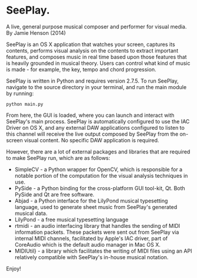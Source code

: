 SeePlay.
==================================
A live, general purpose musical composer and performer for visual media.
By Jamie Henson (2014)

SeePlay is an OS X application that watches your screen, captures its contents, performs visual analysis on the contents to extract important features, and composes music in real time based upon those features that is heavily grounded in musical theory. Users can control what kind of music is made - for example, the key, tempo and chord progression.

SeePlay is written in Python and requires version 2.7.5. To run SeePlay, navigate to the source directory in your terminal, and run the main module by running:

    python main.py

From here, the GUI is loaded, where you can launch and interact with SeePlay's main process. SeePlay is automatically configured to use the IAC Driver on OS X, and any external DAW applications configured to listen to this channel will receive the live output composed by SeePlay from the on-screen visual content. No specific DAW application is required.

However, there are a lot of external packages and libraries that are required to make SeePlay run, which are as follows:

 - SimpleCV - a Python wrapper for OpenCV, which is responsible for a notable portion of the computation for the visual analysis techniques in use.
 - PySide - a Python binding for the cross-platform GUI tool-kit, Qt. Both PySide and Qt are free software.
 - Abjad - a Python interface for the LilyPond musical typesetting language, used to generate sheet music from SeePlay's generated musical data.
 - LilyPond - a free musical typesetting language
 - rtmidi - an audio interfacing library that handles the sending of MIDI information packets. These packets were sent out from SeePlay via internal MIDI channels, facilitated by Apple's IAC driver, part of CoreAudio which is the default audio manager in Mac OS X.
 - MIDIUtil} - a library which facilitates the writing of MIDI files using an API relatively compatible with SeePlay's in-house musical notation.

Enjoy!
